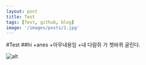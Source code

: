 ```yaml
---
layout: post
title: Test
tags: [Test, github, blog]
image: '/images/posts/1.jpg'
---
```


#Test
##hi
+anes
+아무내용임
+내 다람쥐 가 쳇바퀴 굴린다.

![alt](https://images.unsplash.com/photo-1433785567155-bf5530cab72c?ixlib=rb-0.3.5&q=80&fm=jpg&crop=entropy&w=1080&fit=max&s=1348aea714b9493fa61a09a8c01113e6)
